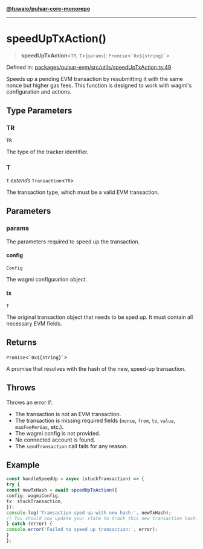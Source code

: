 [**@tuwaio/pulsar-core-monorepo**](../../../README.md)

***

# speedUpTxAction()

> **speedUpTxAction**\<`TR`, `T`\>(`params`): `Promise`\<`` `0x${string}` ``\>

Defined in: [packages/pulsar-evm/src/utils/speedUpTxAction.ts:49](https://github.com/TuwaIO/pulsar-core/blob/c3ad8144f2008a57a67fac346389a8c64145db47/packages/pulsar-evm/src/utils/speedUpTxAction.ts#L49)

Speeds up a pending EVM transaction by resubmitting it with the same nonce but higher gas fees.
This function is designed to work with wagmi's configuration and actions.

## Type Parameters

### TR

`TR`

The type of the tracker identifier.

### T

`T` *extends* `Transaction`\<`TR`\>

The transaction type, which must be a valid EVM transaction.

## Parameters

### params

The parameters required to speed up the transaction.

#### config

`Config`

The wagmi configuration object.

#### tx

`T`

The original transaction object that needs to be sped up. It must contain all necessary EVM fields.

## Returns

`Promise`\<`` `0x${string}` ``\>

A promise that resolves with the hash of the new, speed-up transaction.

## Throws

Throws an error if:
- The transaction is not an EVM transaction.
- The transaction is missing required fields (`nonce`, `from`, `to`, `value`, `maxFeePerGas`, etc.).
- The wagmi config is not provided.
- No connected account is found.
- The `sendTransaction` call fails for any reason.

## Example

```ts
const handleSpeedUp = async (stuckTransaction) => {
try {
const newTxHash = await speedUpTxAction({
config: wagmiConfig,
tx: stuckTransaction,
});
console.log('Transaction sped up with new hash:', newTxHash);
// You should now update your state to track this new transaction hash.
} catch (error) {
console.error('Failed to speed up transaction:', error);
}
};
```
